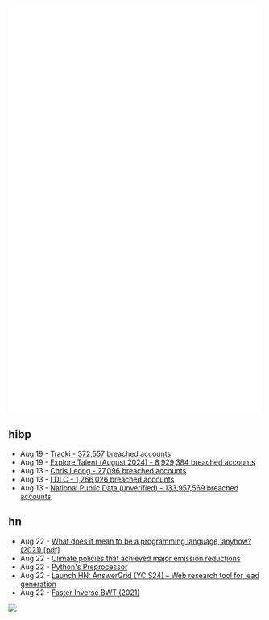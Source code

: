 ![Metrics](https://raw.githubusercontent.com/phixion/phixion/master/metrics.svg)

## hibp

<!--
for https://github.com/phixion/phixion/blob/main/.github/workflows/feeds.yml
-->
<!--START_SECTION:haveibeenpwnd-->
- Aug 19 - [Tracki - 372,557 breached accounts](https://haveibeenpwned.com/PwnedWebsites#Tracki)
- Aug 19 - [Explore Talent (August 2024) - 8,929,384 breached accounts](https://haveibeenpwned.com/PwnedWebsites#ExploreTalentAug2024)
- Aug 13 - [Chris Leong - 27,096 breached accounts](https://haveibeenpwned.com/PwnedWebsites#ChrisLeong)
- Aug 13 - [LDLC - 1,266,026 breached accounts](https://haveibeenpwned.com/PwnedWebsites#LDLC)
- Aug 13 - [National Public Data (unverified) - 133,957,569 breached accounts](https://haveibeenpwned.com/PwnedWebsites#NationalPublicData)
<!--END_SECTION:haveibeenpwnd-->

## hn

<!--
for https://github.com/phixion/phixion/blob/main/.github/workflows/feeds.yml
-->
<!--START_SECTION:hn-->
- Aug 22 - [What does it mean to be a programming language, anyhow? (2021) [pdf]](https://dl.acm.org/doi/pdf/10.1145/3480947)
- Aug 22 - [Climate policies that achieved major emission reductions](https://www.science.org/doi/10.1126/science.adl6547)
- Aug 22 - [Python's Preprocessor](https://pydong.org/posts/PythonsPreprocessor/)
- Aug 22 - [Launch HN: AnswerGrid (YC S24) – Web research tool for lead generation](https://news.ycombinator.com/item?id=41322730)
- Aug 22 - [Faster Inverse BWT (2021)](http://cbloomrants.blogspot.com/2021/03/faster-inverse-bwt.html)
<!--END_SECTION:hn-->

<!--
for https://yhype.me
-->
![](https://hit.yhype.me/github/profile?user_id=13013670)
